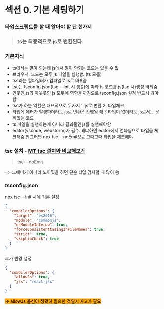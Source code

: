 # 섹션 0. 기본 세팅하기

### 타입스크립트를 할 때 알아야 할 단 한가지

> ### ts는 최종적으로 js로 변환된다.

### 기본지식

* ts에서는 말이 되는데 js에서 말이 안되는 코드는 있을 수 없
* 브라우저, 노드는 모두 js 파일을 실행함. (ts 모름)
* tsc라는 컴파일러가 컴파일로 js로 바꿔줌
* tsc는 tsconfig.json(tsc --init 시 생성)에 따라 ts 코드를 js(tsc 시)생성 바꿔줌
* 인풋인 ts와 아웃풋인 js 모두에 영향을 끼침으로 tsconfig.json 설정 반드시 봐야함
* tsc가 하는 역할은 대표적으로 두가지 1. js로 변환 2. 타입체크&#x20;
* 타입에 에러가 발생하더라도 js로 변환은 진행됨 왜 ? 타입이 없더라도 js로서는 문제없는 코드
* ts 파일을 실행하는게    아니라 결과물인 js를 실행해야함
* editor(vscode, webstorm)가 필수. 왜냐하면 editor에서 런타임으로 타입을 체크해줌 안그러면 npx tsc --noEmit으로 그때그때 타입을 체크해야



### tsc 설치 - [MT tsc 설치와 비교해보기](http://127.0.0.1:5000/s/XcE6iWlyTypdRBbfFkCR/week-1/undefined#typescript-+-react-+-jest-+-parcel)

> tsc --noEmit&#x20;

\=> 노애미가 아니라 노이밋을 하면 단순 타입 검사할 때 많이 씀



### tsconfig.json

npx tsc --init 시에 기본 설정

```json
{
  "compilerOptions": {
    "target": "es2016",
    "module": "commonjs",
    "esModuleInterop": true,
    "forceConsistentCasingInFileNames": true,
    "strict": true,
    "skipLibCheck": true
  }
}
```

추가 변경 설정

```json
{
  "compilerOptions": {
    "allowJs": true,
    "jsx": "react-jsx"
  }
}
```

<mark style="background-color:orange;">=> allowJs 옵션이 정확히 필요한 것일지 재고가 필요</mark>

